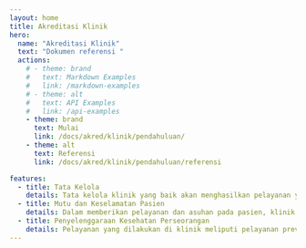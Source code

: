 ```yaml
---
layout: home
title: Akreditasi Klinik
hero:
  name: "Akreditasi Klinik"
  text: "Dokumen referensi "
  actions:
    # - theme: brand
    #   text: Markdown Examples
    #   link: /markdown-examples
    # - theme: alt
    #   text: API Examples
    #   link: /api-examples
    - theme: brand
      text: Mulai
      link: /docs/akred/klinik/pendahuluan/
    - theme: alt
      text: Referensi
      link: /docs/akred/klinik/pendahuluan/referensi

features:
  - title: Tata Kelola 
    details: Tata kelola klinik yang baik akan menghasilkan pelayanan yang baik terutama dalam upaya meningkatkan mutu dan keselamatan pasien. 
  - title: Mutu dan Keselamatan Pasien
    details: Dalam memberikan pelayanan dan asuhan pada pasien, klinik melaksanakan program Peningkatan Mutu dan Keselamatan Pasien.
  - title: Penyelenggaraan Kesehatan Perseorangan
    details: Pelayanan yang dilakukan di klinik meliputi pelayanan preventif, promotif, kuratif dan rehabilitatif.
---
```



